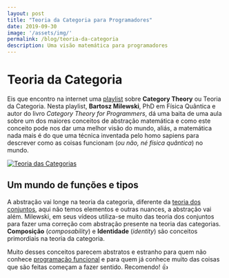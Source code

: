 ```yaml
---
layout: post
title: "Teoria da Categoria para Programadores"
date: 2019-09-30
image: '/assets/img/'
permalink: /blog/teoria-da-categoria
description: Uma visão matemática para programadores
---
```


# Teoria da Categoria

Eis que encontro na internet uma [playlist](https://www.youtube.com/playlist?list=PLbgaMIhjbmEnaH_LTkxLI7FMa2HsnawM_) sobre **Category Theory** ou Teoria da Categoria.
Nesta playlist, **Bartosz Milewski**, PhD em Física Quântica e autor do livro *Category Theory for Programmers*, dá uma baita de uma aula sobre um dos maiores conceitos de abstração matemática e como este conceito pode nos dar uma melhor visão do mundo, aliás, a matemática nada mais é do que uma técnica inventada pelo homo sapiens para descrever como as coisas funcionam (*ou não, né física quântica*) no mundo.

[![Teoria das Categorias](https://uploads-ssl.webflow.com/5b1d427ae0c922e912eda447/5b567a0c7e0e9823d4098013_letrois.jpg "Um pequeno exemplo")](https://www.math3ma.com/blog/what-is-category-theory-anyway)

## Um mundo de funções e tipos

A abstração vai longe na teoria da categoria, diferente da [teoria dos conjuntos](https://en.wikipedia.org/wiki/Set_theory), aqui não temos elementos e outras nuances, a abstração vai além. Milewski, em seus vídeos utiliza-se muito das teoria dos conjuntos para fazer uma correção com abstração presente na teoria das categorias. **Composição** (*composability*) e **Identidade** (*identity*) são conceitos primordiais na teoria da categoria.

Muito desses conceitos parecem abstratos e estranho para quem não conhece [programação funcional](https://pt.wikipedia.org/wiki/Programa%C3%A7%C3%A3o_funcional) e para quem já conhece muito das coisas que são feitas começam a fazer sentido. Recomendo! 👍